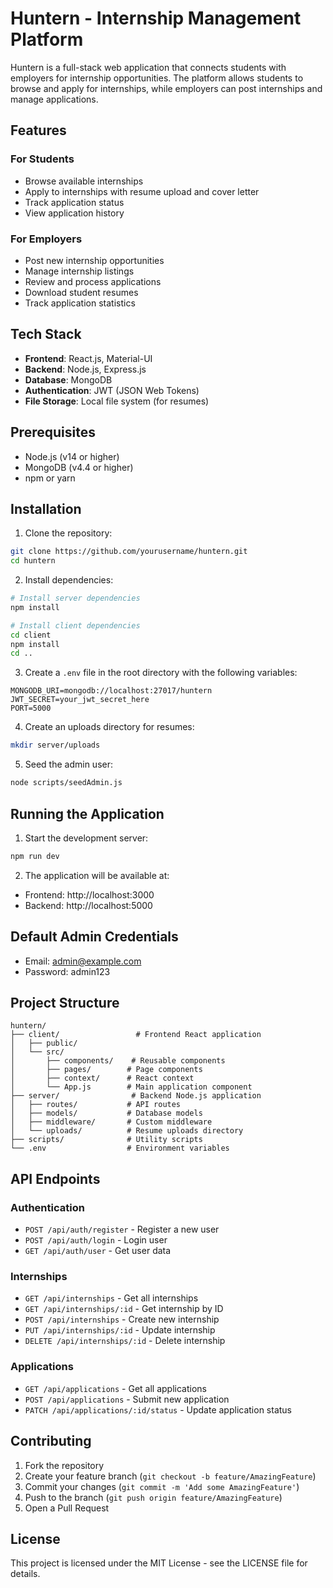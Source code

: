 # Huntern - Internship Management Platform

Huntern is a full-stack web application that connects students with employers for internship opportunities. The platform allows students to browse and apply for internships, while employers can post internships and manage applications.

## Features

### For Students
- Browse available internships
- Apply to internships with resume upload and cover letter
- Track application status
- View application history

### For Employers
- Post new internship opportunities
- Manage internship listings
- Review and process applications
- Download student resumes
- Track application statistics

## Tech Stack

- **Frontend**: React.js, Material-UI
- **Backend**: Node.js, Express.js
- **Database**: MongoDB
- **Authentication**: JWT (JSON Web Tokens)
- **File Storage**: Local file system (for resumes)

## Prerequisites

- Node.js (v14 or higher)
- MongoDB (v4.4 or higher)
- npm or yarn

## Installation

1. Clone the repository:
```bash
git clone https://github.com/yourusername/huntern.git
cd huntern
```

2. Install dependencies:
```bash
# Install server dependencies
npm install

# Install client dependencies
cd client
npm install
cd ..
```

3. Create a `.env` file in the root directory with the following variables:
```
MONGODB_URI=mongodb://localhost:27017/huntern
JWT_SECRET=your_jwt_secret_here
PORT=5000
```

4. Create an uploads directory for resumes:
```bash
mkdir server/uploads
```

5. Seed the admin user:
```bash
node scripts/seedAdmin.js
```

## Running the Application

1. Start the development server:
```bash
npm run dev
```

2. The application will be available at:
- Frontend: http://localhost:3000
- Backend: http://localhost:5000

## Default Admin Credentials

- Email: admin@example.com
- Password: admin123

## Project Structure

```
huntern/
├── client/                 # Frontend React application
│   ├── public/
│   └── src/
│       ├── components/    # Reusable components
│       ├── pages/        # Page components
│       ├── context/      # React context
│       └── App.js        # Main application component
├── server/                # Backend Node.js application
│   ├── routes/           # API routes
│   ├── models/           # Database models
│   ├── middleware/       # Custom middleware
│   └── uploads/          # Resume uploads directory
├── scripts/              # Utility scripts
└── .env                  # Environment variables
```

## API Endpoints

### Authentication
- `POST /api/auth/register` - Register a new user
- `POST /api/auth/login` - Login user
- `GET /api/auth/user` - Get user data

### Internships
- `GET /api/internships` - Get all internships
- `GET /api/internships/:id` - Get internship by ID
- `POST /api/internships` - Create new internship
- `PUT /api/internships/:id` - Update internship
- `DELETE /api/internships/:id` - Delete internship

### Applications
- `GET /api/applications` - Get all applications
- `POST /api/applications` - Submit new application
- `PATCH /api/applications/:id/status` - Update application status

## Contributing

1. Fork the repository
2. Create your feature branch (`git checkout -b feature/AmazingFeature`)
3. Commit your changes (`git commit -m 'Add some AmazingFeature'`)
4. Push to the branch (`git push origin feature/AmazingFeature`)
5. Open a Pull Request

## License

This project is licensed under the MIT License - see the LICENSE file for details. 
